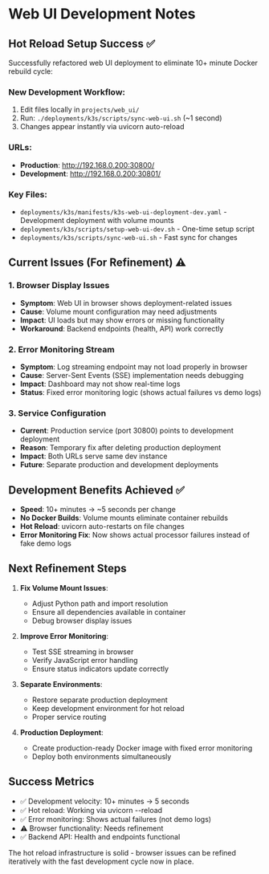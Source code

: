 # Web UI Development Notes

## Hot Reload Setup Success ✅

Successfully refactored web UI deployment to eliminate 10+ minute Docker rebuild cycle:

### New Development Workflow:
1. Edit files locally in `projects/web_ui/`
2. Run: `./deployments/k3s/scripts/sync-web-ui.sh` (~1 second)
3. Changes appear instantly via uvicorn auto-reload

### URLs:
- **Production**: http://192.168.0.200:30800/
- **Development**: http://192.168.0.200:30801/

### Key Files:
- `deployments/k3s/manifests/k3s-web-ui-deployment-dev.yaml` - Development deployment with volume mounts
- `deployments/k3s/scripts/setup-web-ui-dev.sh` - One-time setup script
- `deployments/k3s/scripts/sync-web-ui.sh` - Fast sync for changes

## Current Issues (For Refinement) ⚠️

### 1. Browser Display Issues
- **Symptom**: Web UI in browser shows deployment-related issues
- **Cause**: Volume mount configuration may need adjustments
- **Impact**: UI loads but may show errors or missing functionality
- **Workaround**: Backend endpoints (health, API) work correctly

### 2. Error Monitoring Stream
- **Symptom**: Log streaming endpoint may not load properly in browser
- **Cause**: Server-Sent Events (SSE) implementation needs debugging
- **Impact**: Dashboard may not show real-time logs
- **Status**: Fixed error monitoring logic (shows actual failures vs demo logs)

### 3. Service Configuration
- **Current**: Production service (port 30800) points to development deployment
- **Reason**: Temporary fix after deleting production deployment
- **Impact**: Both URLs serve same dev instance
- **Future**: Separate production and development deployments

## Development Benefits Achieved ✅

- **Speed**: 10+ minutes → ~5 seconds per change
- **No Docker Builds**: Volume mounts eliminate container rebuilds
- **Hot Reload**: uvicorn auto-restarts on file changes
- **Error Monitoring Fix**: Now shows actual processor failures instead of fake demo logs

## Next Refinement Steps

1. **Fix Volume Mount Issues**:
   - Adjust Python path and import resolution
   - Ensure all dependencies available in container
   - Debug browser display issues

2. **Improve Error Monitoring**:
   - Test SSE streaming in browser
   - Verify JavaScript error handling
   - Ensure status indicators update correctly

3. **Separate Environments**:
   - Restore separate production deployment
   - Keep development environment for hot reload
   - Proper service routing

4. **Production Deployment**:
   - Create production-ready Docker image with fixed error monitoring
   - Deploy both environments simultaneously

## Success Metrics

- ✅ Development velocity: 10+ minutes → 5 seconds
- ✅ Hot reload: Working via uvicorn --reload
- ✅ Error monitoring: Shows actual failures (not demo logs)
- ⚠️ Browser functionality: Needs refinement
- ✅ Backend API: Health and endpoints functional

The hot reload infrastructure is solid - browser issues can be refined iteratively with the fast development cycle now in place.